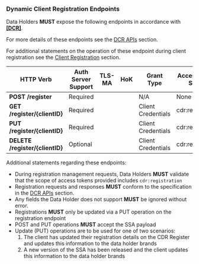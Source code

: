 ### Dynamic Client Registration Endpoints

Data Holders **MUST** expose the following endpoints in accordance with **[[DCR]](#nref-DCR)**.

For more details of these endpoints see the [DCR APIs](#dcr-apis) section.

For additional statements on the operation of these endpoint during client registration see the [Client Registration](#client-registration) section.

| HTTP Verb | Auth Server Support | TLS-MA | HoK | Grant Type | Access Token Scope
|--------------|-------|-------|-------|------|-----------------------------------------------------------------------------
|**POST /register**|	Required | <i class="icon-check"></i> |  | N/A | None
|**GET /register/{clientID}**|	Required | <i class="icon-check"></i> | <i class="icon-check"></i> | Client Credentials | cdr:registration
|**PUT /register/{clientID}**|	Required | <i class="icon-check"></i> | <i class="icon-check"></i> | Client Credentials | cdr:registration
|**DELETE /register/{clientID}**|	Optional | <i class="icon-check"></i> | <i class="icon-check"></i> | Client Credentials | cdr:registration

Additional statements regarding these endpoints:

* During registration management requests, Data Holders **MUST** validate that the scope of access tokens provided includes `cdr:registration`
* Registration requests and responses **MUST** conform to the specification in the [DCR APIs](#dcr-apis) section.
* Any fields the Data Holder does not support **MUST** be ignored without error.
* Registrations **MUST** only be updated via a PUT operation on the registration endpoint
* POST and PUT operations **MUST** accept the SSA payload
* Update (PUT) operations are to be used for one of two scenarios:
  1. The client has updated their registration details on the CDR Register and updates this information to the data holder brands
  2. A new version of the SSA has been released and the client updates this information to the data holder brands
